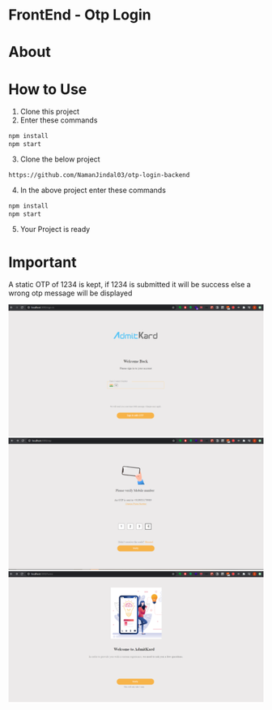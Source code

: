 # FrontEnd - Otp Login
# About


# How to Use
1. Clone this project
2. Enter these commands
```
npm install
npm start
```
3. Clone the below project
```
https://github.com/NamanJindal03/otp-login-backend
```
4. In the above project enter these commands
```
npm install
npm start
```
5. Your Project is ready

# Important
A static OTP of 1234 is kept, if 1234 is submitted it will be success else a wrong otp message will be displayed

![](images/Capture1.PNG)
![](images/Capture2.PNG)
![](images/Capture3.PNG)


